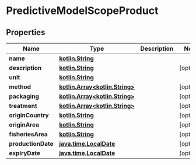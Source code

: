 # PredictiveModelScopeProduct

## Properties
Name | Type | Description | Notes
------------ | ------------- | ------------- | -------------
**name** | [**kotlin.String**](.md) |  | 
**description** | [**kotlin.String**](.md) |  |  [optional]
**unit** | [**kotlin.String**](.md) |  | 
**method** | [**kotlin.Array&lt;kotlin.String&gt;**](.md) |  |  [optional]
**packaging** | [**kotlin.Array&lt;kotlin.String&gt;**](.md) |  |  [optional]
**treatment** | [**kotlin.Array&lt;kotlin.String&gt;**](.md) |  |  [optional]
**originCountry** | [**kotlin.String**](.md) |  |  [optional]
**originArea** | [**kotlin.String**](.md) |  |  [optional]
**fisheriesArea** | [**kotlin.String**](.md) |  |  [optional]
**productionDate** | [**java.time.LocalDate**](java.time.LocalDate.md) |  |  [optional]
**expiryDate** | [**java.time.LocalDate**](java.time.LocalDate.md) |  |  [optional]
